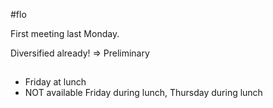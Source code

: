 

#flo 

First meeting last Monday.

Diversified already! => Preliminary


##
* Friday at lunch
* NOT available Friday during lunch, Thursday during lunch

